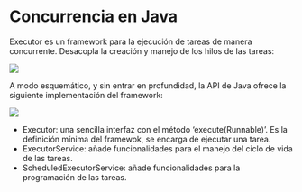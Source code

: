 # Concurrencia en Java

Executor es un framework para la ejecución de tareas de manera concurrente. Desacopla la creación y manejo de los hilos de las tareas:

<img src="https://blog.softtek.com/hubfs/ExecutorFramework.svg" />


A modo esquemático, y sin entrar en profundidad, la API de Java ofrece la siguiente implementación del framework:

<img src="https://blog.softtek.com/hubfs/InterfacesExecutor.svg"/>

  - Executor: una sencilla interfaz con el método ‘execute(Runnable)’. Es la definición mínima del framewok, se encarga de ejecutar una 
  tarea.
  - ExecutorService: añade funcionalidades para el manejo del ciclo de vida de las tareas.
  - ScheduledExecutorService: añade funcionalidades para la programación de las tareas.
